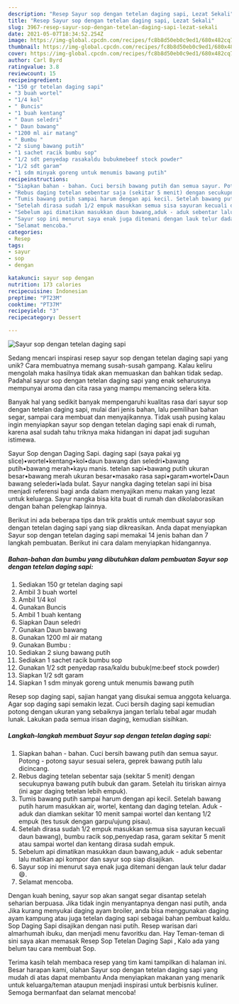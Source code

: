 ```yaml
---
description: "Resep Sayur sop dengan tetelan daging sapi, Lezat Sekali"
title: "Resep Sayur sop dengan tetelan daging sapi, Lezat Sekali"
slug: 3967-resep-sayur-sop-dengan-tetelan-daging-sapi-lezat-sekali
date: 2021-05-07T18:34:52.254Z
image: https://img-global.cpcdn.com/recipes/fc8b8d50eb0c9ed1/680x482cq70/sayur-sop-dengan-tetelan-daging-sapi-foto-resep-utama.jpg
thumbnail: https://img-global.cpcdn.com/recipes/fc8b8d50eb0c9ed1/680x482cq70/sayur-sop-dengan-tetelan-daging-sapi-foto-resep-utama.jpg
cover: https://img-global.cpcdn.com/recipes/fc8b8d50eb0c9ed1/680x482cq70/sayur-sop-dengan-tetelan-daging-sapi-foto-resep-utama.jpg
author: Carl Byrd
ratingvalue: 3.8
reviewcount: 15
recipeingredient:
- "150 gr tetelan daging sapi"
- "3 buah wortel"
- "1/4 kol"
- " Buncis"
- "1 buah kentang"
- " Daun seledri"
- " Daun bawang"
- "1200 ml air matang"
- " Bumbu "
- "2 siung bawang putih"
- "1 sachet racik bumbu sop"
- "1/2 sdt penyedap rasakaldu bubukmebeef stock powder"
- "1/2 sdt garam"
- "1 sdm minyak goreng untuk menumis bawang putih"
recipeinstructions:
- "Siapkan bahan - bahan. Cuci bersih bawang putih dan semua sayur. Potong - potong sayur sesuai selera, geprek bawang putih lalu dicincang."
- "Rebus daging tetelan sebentar saja (sekitar 5 menit) dengan secukupnya bawang putih bubuk dan garam. Setelah itu tiriskan airnya (ini agar daging tetelan lebih empuk)."
- "Tumis bawang putih sampai harum dengan api kecil. Setelah bawang putih harum masukkan air, wortel, kentang dan daging tetelan. Aduk - aduk dan diamkan sekitar 10 menit sampai wortel dan kentang 1/2 empuk (tes tusuk dengan garpu/ujung pisau)."
- "Setelah dirasa sudah 1/2 empuk masukkan semua sisa sayuran kecuali daun bawang), bumbu racik sop,penyedap rasa, garam sekitar 5 menit atau sampai wortel dan kentang dirasa sudah empuk."
- "Sebelum api dimatikan masukkan daun bawang,aduk - aduk sebentar lalu matikan api kompor dan sayur sop siap disajikan."
- "Sayur sop ini menurut saya enak juga ditemani dengan lauk telur dadar 😄."
- "Selamat mencoba."
categories:
- Resep
tags:
- sayur
- sop
- dengan

katakunci: sayur sop dengan 
nutrition: 173 calories
recipecuisine: Indonesian
preptime: "PT23M"
cooktime: "PT37M"
recipeyield: "3"
recipecategory: Dessert

---
```



![Sayur sop dengan tetelan daging sapi](https://img-global.cpcdn.com/recipes/fc8b8d50eb0c9ed1/680x482cq70/sayur-sop-dengan-tetelan-daging-sapi-foto-resep-utama.jpg)

Sedang mencari inspirasi resep sayur sop dengan tetelan daging sapi yang unik? Cara membuatnya memang susah-susah gampang. Kalau keliru mengolah maka hasilnya tidak akan memuaskan dan bahkan tidak sedap. Padahal sayur sop dengan tetelan daging sapi yang enak seharusnya mempunyai aroma dan cita rasa yang mampu memancing selera kita.

Banyak hal yang sedikit banyak mempengaruhi kualitas rasa dari sayur sop dengan tetelan daging sapi, mulai dari jenis bahan, lalu pemilihan bahan segar, sampai cara membuat dan menyajikannya. Tidak usah pusing kalau ingin menyiapkan sayur sop dengan tetelan daging sapi enak di rumah, karena asal sudah tahu triknya maka hidangan ini dapat jadi suguhan istimewa.

Sayur Sop dengan Daging Sapi. daging sapi (saya pakai yg slice)•wortel•kentang•kol•daun bawang dan seledri•bawang putih•bawang merah•kayu manis. tetelan sapi•bawang putih ukuran besar•bawang merah ukuran besar•masako rasa sapi•garam•wortel•Daun bawang selederi•lada bulat. Sayur nangka daging tetelan sapi ini bisa menjadi referensi bagi anda dalam menyajikan menu makan yang lezat untuk keluarga. Sayur nangka bisa kita buat di rumah dan dikolaborasikan dengan bahan pelengkap lainnya.


Berikut ini ada beberapa tips dan trik praktis untuk membuat sayur sop dengan tetelan daging sapi yang siap dikreasikan. Anda dapat menyiapkan Sayur sop dengan tetelan daging sapi memakai 14 jenis bahan dan 7 langkah pembuatan. Berikut ini cara dalam menyiapkan hidangannya.

<!--inarticleads1-->

##### Bahan-bahan dan bumbu yang dibutuhkan dalam pembuatan Sayur sop dengan tetelan daging sapi:

1. Sediakan 150 gr tetelan daging sapi
1. Ambil 3 buah wortel
1. Ambil 1/4 kol
1. Gunakan  Buncis
1. Ambil 1 buah kentang
1. Siapkan  Daun seledri
1. Gunakan  Daun bawang
1. Gunakan 1200 ml air matang
1. Gunakan  Bumbu :
1. Sediakan 2 siung bawang putih
1. Sediakan 1 sachet racik bumbu sop
1. Gunakan 1/2 sdt penyedap rasa/kaldu bubuk(me:beef stock powder)
1. Siapkan 1/2 sdt garam
1. Siapkan 1 sdm minyak goreng untuk menumis bawang putih


Resep sop daging sapi, sajian hangat yang disukai semua anggota keluarga. Agar sop daging sapi semakin lezat. Cuci bersih daging sapi kemudian potong dengan ukuran yang sebaiknya jangan terlalu tebal agar mudah lunak. Lakukan pada semua irisan daging, kemudian sisihkan. 

<!--inarticleads2-->

##### Langkah-langkah membuat Sayur sop dengan tetelan daging sapi:

1. Siapkan bahan - bahan. Cuci bersih bawang putih dan semua sayur. Potong - potong sayur sesuai selera, geprek bawang putih lalu dicincang.
1. Rebus daging tetelan sebentar saja (sekitar 5 menit) dengan secukupnya bawang putih bubuk dan garam. Setelah itu tiriskan airnya (ini agar daging tetelan lebih empuk).
1. Tumis bawang putih sampai harum dengan api kecil. Setelah bawang putih harum masukkan air, wortel, kentang dan daging tetelan. Aduk - aduk dan diamkan sekitar 10 menit sampai wortel dan kentang 1/2 empuk (tes tusuk dengan garpu/ujung pisau).
1. Setelah dirasa sudah 1/2 empuk masukkan semua sisa sayuran kecuali daun bawang), bumbu racik sop,penyedap rasa, garam sekitar 5 menit atau sampai wortel dan kentang dirasa sudah empuk.
1. Sebelum api dimatikan masukkan daun bawang,aduk - aduk sebentar lalu matikan api kompor dan sayur sop siap disajikan.
1. Sayur sop ini menurut saya enak juga ditemani dengan lauk telur dadar 😄.
1. Selamat mencoba.


Dengan kuah bening, sayur sop akan sangat segar disantap setelah seharian berpuasa. Jika tidak ingin menyantapnya dengan nasi putih, anda Jika kurang menyukai daging ayam broiler, anda bisa menggunakan daging ayam kampung atau juga tetelan daging sapi sebagai bahan pembuat kaldu. Sop Daging Sapi disajikan dengan nasi putih. Resep warisan dari almarhumah ibuku, dan menjadi menu favoritku dan. Hay Teman-teman di sini saya akan memasak Resep Sop Tetelan Daging Sapi , Kalo ada yang belum tau cara membuat Sop. 

Terima kasih telah membaca resep yang tim kami tampilkan di halaman ini. Besar harapan kami, olahan Sayur sop dengan tetelan daging sapi yang mudah di atas dapat membantu Anda menyiapkan makanan yang menarik untuk keluarga/teman ataupun menjadi inspirasi untuk berbisnis kuliner. Semoga bermanfaat dan selamat mencoba!
